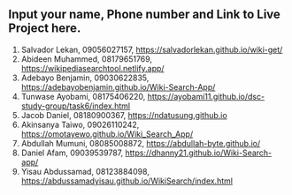 ## Input your name, Phone number and Link to Live Project here.
1. Salvador Lekan, 09056027157, https://salvadorlekan.github.io/wiki-get/
2. Abideen Muhammed, 08179651769, https://wikipediasearchtool.netlify.app/
3. Adebayo Benjamin, 09030622835, https://adebayobenjamin.github.io/Wiki-Search-App/
4. Tunwase Ayobami, 08175406220, https://ayobami11.github.io/dsc-study-group/task6/index.html 
5. Jacob Daniel, 08180900367, https://ndatusung.github.io
6. Akinsanya Taiwo, 09026110242, https://omotayewo.github.io/Wiki_Search_App/
7. Abdullah Mumuni, 08085008872, https://abdullah-byte.github.io/
8. Daniel Afam, 09039539787, https://dhanny21.github.io/Wiki-Search-app/
9. Yisau Abdussamad, 08123884098, https://abdussamadyisau.github.io/WikiSearch/index.html
